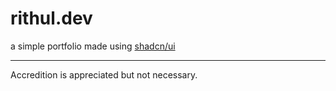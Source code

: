 # rithul.dev

a simple portfolio made using [shadcn/ui](https://ui.shadcn.com)

---

Accredition is appreciated but not necessary.
